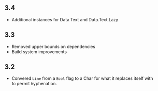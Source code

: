 3.4
---
* Additional instances for Data.Text and Data.Text.Lazy

3.3
---
* Removed upper bounds on dependencies
* Build system improvements

3.2
---
* Convered `Line` from a `Bool` flag to a Char for what it replaces itself with to permit hyphenation.
